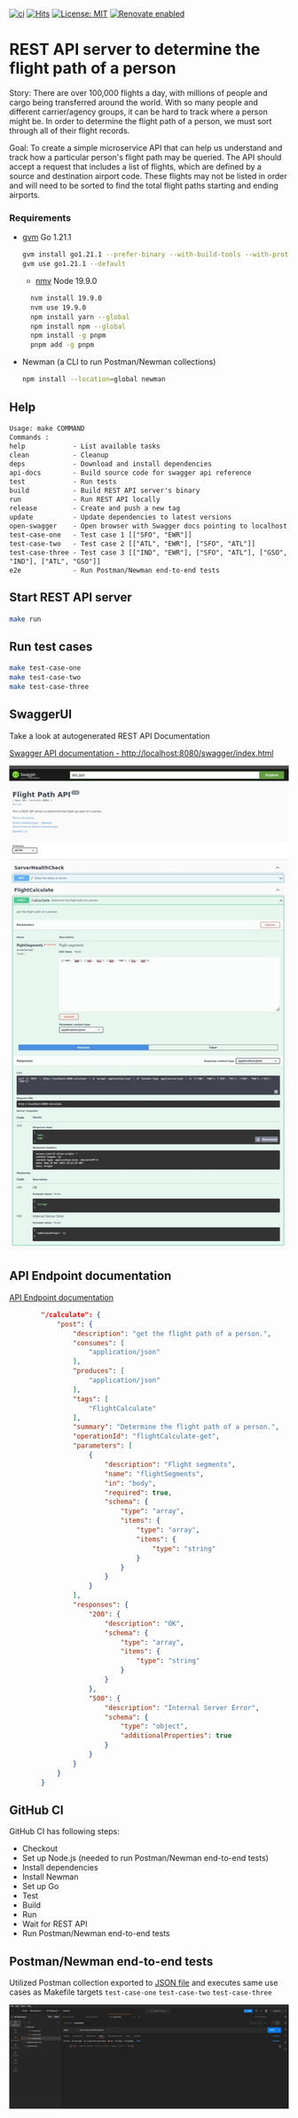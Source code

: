 [![ci](https://github.com/AndriyKalashnykov/flight-path/actions/workflows/ci.yml/badge.svg?branch=main)](https://github.com/AndriyKalashnykov/flight-path/actions/workflows/ci.yml)
[![Hits](https://hits.seeyoufarm.com/api/count/incr/badge.svg?url=https%3A%2F%2Fgithub.com%2FAndriyKalashnykov%2Fflight-path&count_bg=%2340C83D&title_bg=%23555555&icon=&icon_color=%23E7E7E7&title=hits&edge_flat=false)](https://hits.seeyoufarm.com)
[![License: MIT](https://img.shields.io/badge/License-MIT-brightgreen.svg)](https://opensource.org/licenses/MIT)
[![Renovate enabled](https://img.shields.io/badge/renovate-enabled-brightgreen.svg)](https://app.renovatebot.com/dashboard#github/AndriyKalashnykov/flight-path)
# REST API server to determine the flight path of a person

Story: There are over 100,000 flights a day, with millions of people and cargo being transferred around the world. 
With so many people and different carrier/agency groups, it can be hard to track where a person might be. 
In order to determine the flight path of a person, we must sort through all of their flight records.

Goal: To create a simple microservice API that can help us understand and track how a particular person's flight path 
may be queried. The API should accept a request that includes a list of flights, which are defined by a source and 
destination airport code. These flights may not be listed in order and will need to be sorted to find the total 
flight paths starting and ending airports.

### Requirements

- [gvm](https://github.com/moovweb/gvm) Go 1.21.1
    ```bash
    gvm install go1.21.1 --prefer-binary --with-build-tools --with-protobuf
    gvm use go1.21.1 --default
    ```
  - [nmv](https://github.com/nvm-sh/nvm) Node 19.9.0
  ```bash
    nvm install 19.9.0
    nvm use 19.9.0
    npm install yarn --global
    npm install npm --global
    npm install -g pnpm
    pnpm add -g pnpm
  ```
- Newman (a CLI to run Postman/Newman collections)
  ```bash
  npm install --location=global newman
  ```
## Help

```text
Usage: make COMMAND
Commands :
help            - List available tasks
clean           - Cleanup
deps            - Download and install dependencies
api-docs        - Build source code for swagger api reference
test            - Run tests
build           - Build REST API server's binary
run             - Run REST API locally
release         - Create and push a new tag
update          - Update dependencies to latest versions
open-swagger    - Open browser with Swagger docs pointing to localhost
test-case-one   - Test case 1 [["SFO", "EWR"]]
test-case-two   - Test case 2 [["ATL", "EWR"], ["SFO", "ATL"]]
test-case-three - Test case 3 [["IND", "EWR"], ["SFO", "ATL"], ["GSO", "IND"], ["ATL", "GSO"]]
e2e             - Run Postman/Newman end-to-end tests
```

## Start REST API server

```bash
make run
```

## Run test cases

```bash
make test-case-one
make test-case-two
make test-case-three
```

## SwaggerUI

Take a look at autogenerated REST API Documentation

[Swagger API documentation - http://localhost:8080/swagger/index.html](http://localhost:8080/swagger/index.html)

![Swagger API documentation](./img/swagger-api-doc.jpg)


## API Endpoint documentation

[API Endpoint documentation](./docs/swagger.json)

```json
        "/calculate": {
            "post": {
                "description": "get the flight path of a person.",
                "consumes": [
                    "application/json"
                ],
                "produces": [
                    "application/json"
                ],
                "tags": [
                    "FlightCalculate"
                ],
                "summary": "Determine the flight path of a person.",
                "operationId": "flightCalculate-get",
                "parameters": [
                    {
                        "description": "Flight segments",
                        "name": "flightSegments",
                        "in": "body",
                        "required": true,
                        "schema": {
                            "type": "array",
                            "items": {
                                "type": "array",
                                "items": {
                                    "type": "string"
                                }
                            }
                        }
                    }
                ],
                "responses": {
                    "200": {
                        "description": "OK",
                        "schema": {
                            "type": "array",
                            "items": {
                                "type": "string"
                            }
                        }
                    },
                    "500": {
                        "description": "Internal Server Error",
                        "schema": {
                            "type": "object",
                            "additionalProperties": true
                        }
                    }
                }
            }
        }
```

## GitHub CI

GitHub CI has following steps:
- Checkout
- Set up Node.js (needed to run Postman/Newman end-to-end tests)
- Install dependencies
- Install Newman
- Set up Go
- Test 
- Build
- Run
- Wait for REST API
- Run Postman/Newman end-to-end tests

## Postman/Newman end-to-end tests

Utilized Postman collection exported to [JSON file](./test/FlightPath.postman_collection.json)
and executes same use cases as Makefile targets `test-case-one` `test-case-two` `test-case-three`

![Postman/Newman end-to-end tests](./img/posman-newmanjpg.jpg)
